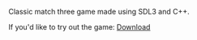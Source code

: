 Classic match three game made using SDL3 and C++.

If you'd like to try out the game: [Download](https://github.com/Moktaine/ThreeMatch_SDL3/releases/tag/v1.0)

